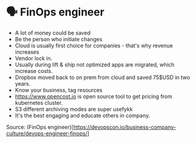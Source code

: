 # 🗣️ FinOps engineer

* A lot of money could be saved
* Be the person who initiate changes
* Cloud is usually first choice for companies - that's why revenue increases
* Vendor lock in.
* Usually during lift & ship not optimized apps are migrated, which increase costs.
* Dropbox moved back to on prem from cloud and saved 75$USD in two years.
* Know your business, tag resources
* https://www.opencost.io is open source tool to get pricing from kubernetes cluster.
* S3 different archiving modes are super usefykk
* It's the best engaging and educate others in company.

Source: (FinOps engineer)[https://devopscon.io/business-company-culture/devops-engineer-finops/]
